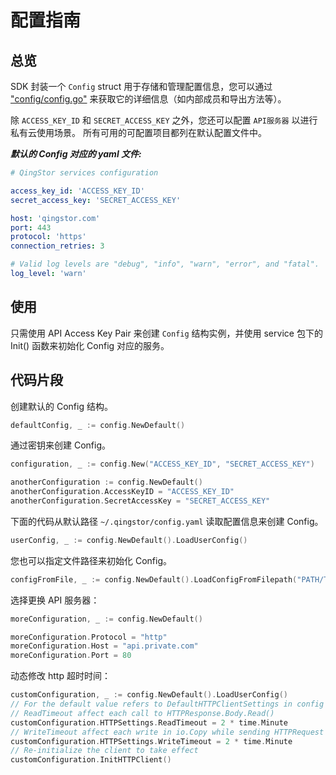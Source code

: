 # 配置指南

## 总览

SDK 封装一个 `Config` struct 用于存储和管理配置信息，您可以通过 ["config/config.go"](https://github.com/yunify/qingstor-sdk-go/blob/master/config/config.go) 来获取它的详细信息（如内部成员和导出方法等）。

除 `ACCESS_KEY_ID` 和 `SECRET_ACCESS_KEY` 之外，您还可以配置 `API服务器` 以进行私有云使用场景。 所有可用的可配置项目都列在默认配置文件中。

___默认的 Config 对应的 yaml 文件:___

``` yaml
# QingStor services configuration

access_key_id: 'ACCESS_KEY_ID'
secret_access_key: 'SECRET_ACCESS_KEY'

host: 'qingstor.com'
port: 443
protocol: 'https'
connection_retries: 3

# Valid log levels are "debug", "info", "warn", "error", and "fatal".
log_level: 'warn'
```

## 使用

只需使用 API Access Key Pair 来创建 `Config` 结构实例，并使用 service 包下的Init() 函数来初始化 Config 对应的服务。

## 代码片段

创建默认的 Config 结构。

```go
defaultConfig, _ := config.NewDefault()
```

通过密钥来创建 Config。

```go
configuration, _ := config.New("ACCESS_KEY_ID", "SECRET_ACCESS_KEY")

anotherConfiguration := config.NewDefault()
anotherConfiguration.AccessKeyID = "ACCESS_KEY_ID"
anotherConfiguration.SecretAccessKey = "SECRET_ACCESS_KEY"
```

下面的代码从默认路径 `~/.qingstor/config.yaml` 读取配置信息来创建 Config。

```go
userConfig, _ := config.NewDefault().LoadUserConfig()
```

您也可以指定文件路径来初始化 Config。

```go
configFromFile, _ := config.NewDefault().LoadConfigFromFilepath("PATH/TO/FILE")
```

选择更换 API 服务器：

```go
moreConfiguration, _ := config.NewDefault()

moreConfiguration.Protocol = "http"
moreConfiguration.Host = "api.private.com"
moreConfiguration.Port = 80
```

动态修改 http 超时时间：

```go
customConfiguration, _ := config.NewDefault().LoadUserConfig()
// For the default value refers to DefaultHTTPClientSettings in config package
// ReadTimeout affect each call to HTTPResponse.Body.Read()
customConfiguration.HTTPSettings.ReadTimeout = 2 * time.Minute
// WriteTimeout affect each write in io.Copy while sending HTTPRequest
customConfiguration.HTTPSettings.WriteTimeout = 2 * time.Minute
// Re-initialize the client to take effect
customConfiguration.InitHTTPClient()
```
